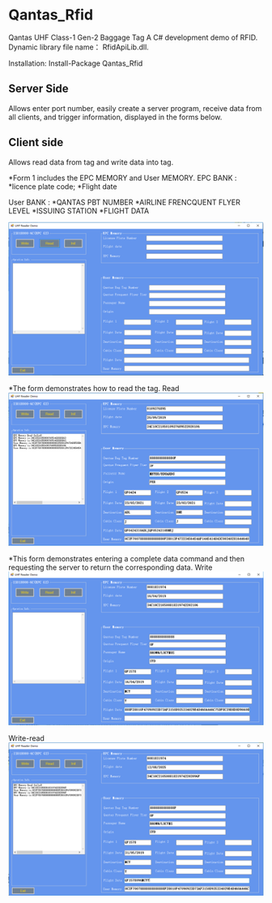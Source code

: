 # Qantas_Rfid
Qantas UHF Class-1 Gen-2 Baggage Tag
A C# development demo of RFID.
Dynamic library file name： RfidApiLib.dll.

Installation:   Install-Package Qantas_Rfid

## Server Side
Allows enter port number, easily create a server program, receive data from all clients, and trigger information, displayed in the forms below.

## Client side
Allows read data from tag and write data into tag. 


*Form 1 includes the EPC MEMORY and User MEMORY. 
EPC BANK : *licence plate code; 
           *Flight date
           
User BANK : *QANTAS PBT NUMBER
            *AIRLINE FRENCQUENT FLYER LEVEL
            *ISSUING STATION
            *FLIGHT DATA

![](image/form1.png)

*The form demonstrates how to read the tag.
Read
![](image/read.png)

*This form demonstrates entering a complete data command and then requesting the server to return the corresponding data.
Write
![](image/Write.png)


Write-read
![](image/write-read.png)
